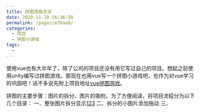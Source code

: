 ```yaml
---
title: 拼图思路总览
date: 2020-11-20 16:36:50
permalink: /pages/e76ae0/
categories:
  - 项目
  - 拼图小游戏
tags:
  - 
---
```


使用vue也有大半年了，除了公司的项目还没有用它写过自己的项目。想起之前使用unity编写过拼图游戏，那现在也用vue写一个拼图小游戏吧，也作为对vue学习的巩固吧！话不多说先附上项目地址[vue拼图游戏](https://gitee.com/vuespell/vue-puzzle.git)。

<!-- more -->
拼图的主要步骤：图片的拆分、图片的吸附。为了方便阅读，将项目流程分为以下几个目录：
一、整张图片拆分显示[123](https://blog.csdn.net/ikceo1211/article/details/79034861)
二、拆分的小图片添加拖动
三、